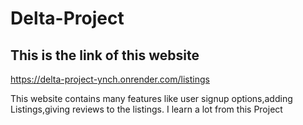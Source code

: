 # Delta-Project
## This is the link of this website
https://delta-project-ynch.onrender.com/listings 

This website contains many features like user signup options,adding Listings,giving reviews to the listings. I learn a lot from this Project

